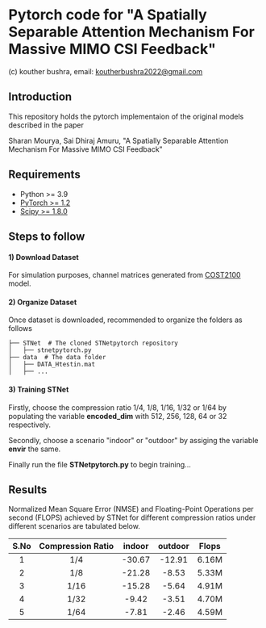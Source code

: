 # Pytorch code for "A Spatially Separable Attention Mechanism For Massive MIMO CSI Feedback"
(c) kouther bushra, email: koutherbushra2022@gmail.com
## Introduction
This repository holds the pytorch implementaion of the original models described in the paper

Sharan Mourya, Sai Dhiraj Amuru, "A Spatially Separable Attention Mechanism For Massive MIMO CSI Feedback"

## Requirements
- Python >= 3.9
- [PyTorch >= 1.2](https://pytorch.org/get-started/locally/)
- [Scipy >= 1.8.0](https://scipy.org/install/)


## Steps to follow

#### 1) Download Dataset

For simulation purposes, channel matrices generated  from [COST2100](https://ieeexplore.ieee.org/document/6393523) model.

#### 2) Organize Dataset
Once dataset is downloaded, recommended to organize the folders as follows
```
├── STNet  # The cloned STNetpytorch repository
│   ├── stnetpytorch.py
├── data  # The data folder
│   ├── DATA_Htestin.mat
│   ├── ...
```
#### 3) Training STNet
Firstly, choose the compression ratio 1/4, 1/8, 1/16, 1/32 or 1/64 by populating the variable **encoded_dim** with 512, 256, 128, 64 or 32 respectively.

Secondly, choose a scenario "indoor" or "outdoor" by assiging the variable **envir** the same.

Finally run the file **STNetpytorch.py** to begin training...

## Results
Normalized Mean Square Error (NMSE) and  Floating-Point Operations per second (FLOPS) achieved by STNet for different compression ratios under different scenarios are tabulated below. 

S.No | Compression Ratio | indoor | outdoor | Flops
:--: | :--: | :--: | :--: | :--: 
1 | 1/4 | -30.67 | -12.91 | 6.16M
2 | 1/8 | -21.28 | -8.53 | 5.33M
3 | 1/16 | -15.28 | -5.64 | 4.91M
4 | 1/32 | -9.42 | -3.51 | 4.70M
5 | 1/64 | -7.81 | -2.46 | 4.59M

